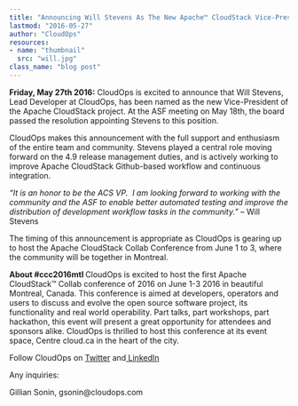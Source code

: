 ```yaml
---
title: "Announcing Will Stevens As The New Apache™ CloudStack Vice-President"
lastmod: "2016-05-27"
author: "CloudOps"
resources:
- name: "thumbnail"
  src: "will.jpg"
class_name: "blog post"
---
```


<p><b>Friday, May 27th 2016:</b><span style="font-weight: 400;"> CloudOps is excited to announce that Will Stevens, Lead Developer at CloudOps, has been named as the new Vice-President of the Apache CloudStack project. At the ASF meeting on May 18th, the board passed the resolution appointing Stevens to this position.</span></p>

<p><span style="font-weight: 400;">CloudOps makes this announcement with the full support and enthusiasm of the entire team and community. Stevens played a central role moving forward on the 4.9 release management duties, and is actively working to improve Apache CloudStack Github-based workflow and continuous integration.</span></p>

<p><i><span style="font-weight: 400;">“It is an honor to be the ACS VP. &nbsp;I am looking forward to working with the community and the ASF to enable better automated testing and improve the distribution of development workflow tasks in the community.” </span></i><span style="font-weight: 400;">– Will Stevens</span></p>

<p><span style="font-weight: 400;">The timing of this announcement is appropriate as CloudOps is gearing up to host the Apache CloudStack Collab Conference from June 1 to 3, where the community will be together in Montreal.</span></p>

<p><b>About #ccc2016mtl </b><span style="font-weight: 400;">CloudOps is excited to host the first Apache CloudStack™ Collab conference of 2016 on June 1-3 2016 in beautiful Montreal, Canada. This conference is aimed at developers, operators and users to discuss and evolve the open source software project, its functionality and real world operability. Part talks, part workshops, part hackathon, this event will present a great opportunity for attendees and sponsors alike. CloudOps is thrilled to host this conference at its event space, Centre cloud.ca in the heart of the city.</span></p>

<p><span style="font-weight: 400;">Follow CloudOps on&nbsp;</span><a href="https://twitter.com/CloudOps_" target="_blank"><span style="font-weight: 400;">Twitter</span></a><span style="font-weight: 400;"> and</span><a href="https://www.linkedin.com/company/cloudops" target="_blank"><span style="font-weight: 400;"> LinkedIn</span></a></p>

<p><span style="font-weight: 400;">Any inquiries:</span></p>

<p><span style="font-weight: 400;">Gillian Sonin,&nbsp;</span><span style="font-weight: 400;">gsonin@cloudops.com </span></p>